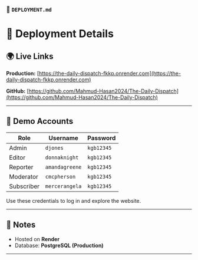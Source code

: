 ### 📄 `DEPLOYMENT.md`

# 🚀 Deployment Details

## 🌍 Live Links

**Production:** [https://the-daily-dispatch-fkkp.onrender.com](https://the-daily-dispatch-fkkp.onrender.com)

**GitHub:** [https://github.com/Mahmud-Hasan2024/The-Daily-Dispatch](https://github.com/Mahmud-Hasan2024/The-Daily-Dispatch)

---

## 👤 Demo Accounts

| Role       | Username       | Password   |
| ---------- | -------------- | ---------- |
| Admin      | `djones`       | `kgb12345` |
| Editor     | `donnaknight`  | `kgb12345` |
| Reporter   | `amandagreene` | `kgb12345` |
| Moderator  | `cmcpherson`   | `kgb12345` |
| Subscriber | `mercerangela` | `kgb12345` |

Use these credentials to log in and explore the website.

---

## 🧠 Notes

- Hosted on **Render**
- Database: **PostgreSQL (Production)**

---
